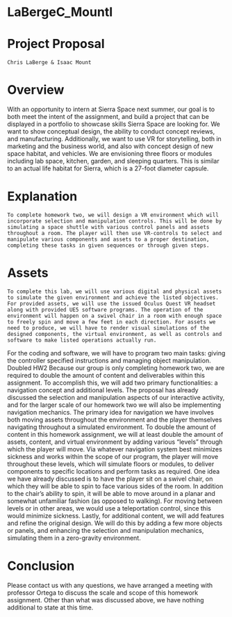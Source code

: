 # LaBergeC_MountI

# Project Proposal
	Chris LaBerge & Isaac Mount

# Overview
With an opportunity to intern at Sierra Space next summer, our goal is to both meet the intent of the assignment, and build a project that can be displayed in a portfolio to showcase skills Sierra Space are looking for. We want to show conceptual design, the ability to conduct concept reviews, and manufacturing. Additionally, we want to use VR for storytelling, both in marketing and the business world, and also with concept design of new space habitat, and vehicles. We are envisioning  three floors or modules including lab space, kitchen, garden, and sleeping quarters. This is similar to an actual life habitat for Sierra, which is a 27-foot diameter capsule.

# Explanation
	To complete homework two, we will design a VR environment which will incorporate selection and manipulation controls. This will be done by simulating a space shuttle with various control panels and assets throughout a room. The player will then use VR-controls to select and manipulate various components and assets to a proper destination, completing these tasks in given sequences or through given steps.

# Assets
	To complete this lab, we will use various digital and physical assets to simulate the given environment and achieve the listed objectives.
	For provided assets, we will use the issued Oculus Quest VR headset along with provided UE5 software programs. The operation of the environment will happen on a swivel chair in a room with enough space to freely spin and move a few feet in each direction. For assets we need to produce, we will have to render visual simulations of the designed components, the virtual environment, as well as controls and software to make listed operations actually run.
For the coding and software, we will have to program two main tasks: giving the controller specified instructions and managing object manipulation.
Doubled HW2
	Because our group is only completing homework two, we are required to double the amount of content and deliverables within this assignment. To accomplish this, we will add two primary functionalities: a navigation concept and additional levels.
	The proposal has already discussed the selection and manipulation aspects of our interactive activity, and for the larger scale of our homework two we will also be implementing navigation mechanics. The primary idea for navigation we have involves both moving assets throughout the environment and the player themselves navigating throughout a simulated environment. 
	To double the amount of content in this homework assignment, we will at least double the amount of assets, content, and virtual environment by adding various “levels” through which the player will move. Via whatever navigation system best minimizes sickness and works within the scope of our program, the player will move throughout these levels, which will simulate floors or modules, to deliver components to specific locations and perform tasks as required. One idea we have already discussed is to have the player sit on a swivel chair, on which they will be able to spin to face various sides of the room. In addition to the chair’s ability to spin, it will be able to move around in a planar and somewhat unfamiliar fashion (as opposed to walking). For moving between levels or in other areas, we would use a teleportation control, since this would minimize sickness.
	Lastly, for additional content, we will add features and refine the original design. We will do this by adding a few more objects or panels, and enhancing the selection and manipulation mechanics, simulating them in a zero-gravity environment. 
	
# Conclusion
Please contact us with any questions, we have arranged a meeting with professor Ortega to discuss the scale and scope of this homework assignment. Other than what was discussed above, we have nothing additional to state at this time.










